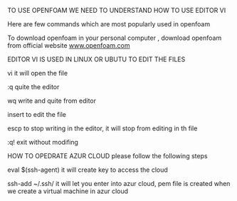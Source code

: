 TO USE OPENFOAM WE NEED TO UNDERSTAND HOW TO USE EDITOR VI

Here are few commands which are most popularly used in openfoam

To download openfoam in your personal computer , download openfoam from official website www.openfoam.com

EDITOR VI IS USED IN LINUX OR UBUTU TO EDIT THE FILES 

vi <name of file>       it will open the file
  
:q                      quite the editor
  
wq                      write and quite from editor
  
insert                  to edit the file
  
escp                    to stop writing in the editor, it will stop from editing in th file
  
:q!                     exit without modifing

  
HOW TO OPEDRATE AZUR CLOUD
please  follow the following steps
  
eval $(ssh-agent)                    it will create key to access the cloud
  
ssh-add ~/.ssh/<name of pem file>    it will let you enter into azur cloud, pem file is created when we create a virtual machine in azur cloud

